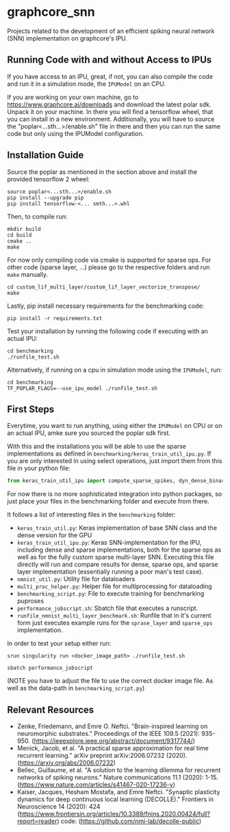 # graphcore_snn

Projects related to the development of an efficient spiking neural network (SNN) implementation on graphcore's IPU.

## Running Code with and without Access to IPUs

If you have access to an IPU, great, if not, you can also compile the code and run it in a simulation mode, the `IPUModel` on an CPU. 

If you are working on your own machine, go to https://www.graphcore.ai/downloads and download the latest polar sdk. 
Unpack it on your machine. In there you will find a tensorflow wheel, that you can install in a new environment. Additionally, you will have to source the "poplar<...sth...>/enable.sh" file in there and then you can run the same code but only using the IPUModel configuration.

## Installation Guide

Source the poplar as mentioned in the section above and install the provided tensorflow 2 wheel:

```console
source poplar<...sth...>/enable.sh
pip install --upgrade pip
pip install tensorflow-<... smth...>.whl
```

Then, to compile run:

```console
mkdir build
cd build
cmake ..
make
```

For now only compiling code via cmake is supported for sparse ops. For other code (sparse layer, ...) please go to the respective folders and run `make` manually.

```console
cd custom_lif_multi_layer/custom_lif_layer_vectorize_transpose/
make
```

Lastly, pip install necessary requirements for the benchmarking code:

```console
pip install -r requirements.txt
```

Test your installation by running the following code if executing with an actual IPU:

```console
cd benchmarking
./runfile_test.sh
```

Alternatively, if running on a cpu in simulation mode using the `IPUModel`, run:

```console
cd benchmarking
TF_POPLAR_FLAGS=--use_ipu_model ./runfile_test.sh
```


## First Steps

Everytime, you want to run anything, using either the `IPUModel` on CPU or on an actual IPU, amke sure you sourced the poplar sdk first. 

With this and the installations you will be able to use the sparse implementations as defined in `benchmarking/keras_train_util_ipu.py`.
If you are only interested in using select operations, just import them from this file in your python file:

```python
from keras_train_util_ipu import compute_sparse_spikes, dyn_dense_binary_sparse_matmul_op
```

For now there is no more sophisticated integration into python packages, so just place your files in the benchmarking folder and execute from there.

It follows a list of interesting files in the `benchmarking` folder:
- `keras_train_util.py`: Keras implementation of base SNN class and the dense version for the GPU
- `keras_train_util_ipu.py`: Keras SNN-implementation for the IPU, including dense and sparse implementations, both for the sparse ops as well as for the fully custom sparse multi-layer SNN. Executing this file directly will run and compare results for dense, sparse ops, and sparse layer implementation (essentially running a poor man's test case).
- `nmnist_util.py`: Utility file for dataloaders
- `multi_proc_helper.py`: Helper file for multiprocessing for dataloading
- `benchmarking_script.py`: File to execute training for benchmarking puproses
- `performance_jobscript.sh`: Sbatch file that executes a runscript.
- `runfile_nmnist_multi_layer_benchmark.sh`: Runfile that in it's current form just executes example runs for the `sprase_layer` and `sparse_ops` implementation.

In order to test your setup either run:

```console
srun singularity run <docker_image_path> ./runfile_test.sh
```

```console
sbatch performance_jobscript
```
(NOTE you have to adjust the file to use the correct docker image file. As well as the data-path in `benchmarking_script.py`)






## Relevant Resources
- Zenke, Friedemann, and Emre O. Neftci. "Brain-inspired learning on neuromorphic substrates." Proceedings of the IEEE 109.5 (2021): 935-950. (https://ieeexplore.ieee.org/abstract/document/9317744/)
- Menick, Jacob, et al. "A practical sparse approximation for real time recurrent learning." arXiv preprint arXiv:2006.07232 (2020). (https://arxiv.org/abs/2006.07232)
- Bellec, Guillaume, et al. "A solution to the learning dilemma for recurrent networks of spiking neurons." Nature communications 11.1 (2020): 1-15. (https://www.nature.com/articles/s41467-020-17236-y)
- Kaiser, Jacques, Hesham Mostafa, and Emre Neftci. "Synaptic plasticity dynamics for deep continuous local learning (DECOLLE)." Frontiers in Neuroscience 14 (2020): 424 (https://www.frontiersin.org/articles/10.3389/fnins.2020.00424/full?report=reader) code: (https://github.com/nmi-lab/decolle-public)
